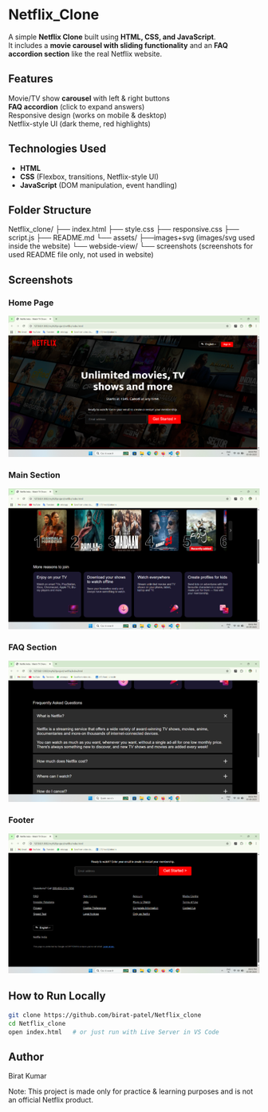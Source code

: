 # Netflix_Clone

A simple **Netflix Clone** built using **HTML, CSS, and JavaScript**.  
It includes a **movie carousel with sliding functionality** and an **FAQ accordion section** like the real Netflix website.  


## Features  
 Movie/TV show **carousel** with left & right buttons  
 **FAQ accordion** (click to expand answers)  
 Responsive design (works on mobile & desktop)  
 Netflix-style UI (dark theme, red highlights)  


## Technologies Used  
- **HTML**  
- **CSS** (Flexbox, transitions, Netflix-style UI)  
- **JavaScript** (DOM manipulation, event handling)  


## Folder Structure  
 Netflix_clone/
 ├── index.html
 ├── style.css
 ├── responsive.css
 ├── script.js
 ├── README.md
 └── assets/
      ├──images+svg (images/svg used inside the website)
      └── webside-view/
           └── screenshots (screenshots for used README file only, not used in website) 


## Screenshots  

### Home Page
![Home Page](https://github.com/birat-patel/Netflix_Clone/blob/4be6fbde34450ff709ffbfdc0f4320f6c530dc22/assets/webside-view/Screenshot%202200101.png)

### Main Section
![Main Section](https://github.com/birat-patel/Netflix_Clone/blob/b817ee5b1ff74e4242574b6019c5b270dd42e124/assets/webside-view/Screenshot%202200102.png)

### FAQ Section
![FAQ Section](https://github.com/birat-patel/Netflix_Clone/blob/main/assets/webside-view/Screenshot%202200103.png?raw=true)

### Footer
![Footer](https://github.com/birat-patel/Netflix_Clone/blob/4be6fbde34450ff709ffbfdc0f4320f6c530dc22/assets/webside-view/Screenshot%202200104.png)


## How to Run Locally  
```bash
git clone https://github.com/birat-patel/Netflix_clone
cd Netflix_clone
open index.html   # or just run with Live Server in VS Code
```

## Author
Birat Kumar


Note: This project is made only for practice & learning purposes and is not an official Netflix product.



